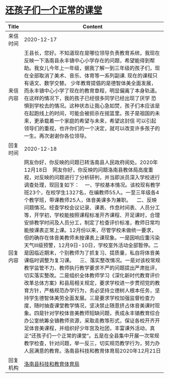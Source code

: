# [还孩子们一个正常的课堂](http://www.shangluo.gov.cn/zmhd/ldxxxx.jsp?urltype=leadermail.LeaderMailContentUrl&wbtreeid=1112&leadermailid=6711)

| Title |                                                                                                                                                                                                                                                                                                                                                                      Content                                                                                                                                                                                                                                                                                                                                                                       |
|:-----:|----------------------------------------------------------------------------------------------------------------------------------------------------------------------------------------------------------------------------------------------------------------------------------------------------------------------------------------------------------------------------------------------------------------------------------------------------------------------------------------------------------------------------------------------------------------------------------------------------------------------------------------------------------------------------------------------------------------------------------------------------|
| 来信时间  | 2020-12-17                                                                                                                                                                                                                                                                                                                                                                                                                                                                                                                                                                                                                                                                                                                                         |
| 来信内容  | 王县长，您好。不知道现在是哪位领导负责教育系统，我现在反映一下洛南县永丰镇中心小学存在的问题，希望能得到帮助。我女儿今年上一年级，据我了解一到三年级的孩子们，现在全部取消了美术、音乐、体育等一系列副课. 现在的课程只有语文、数学交替。 少年教育提倡的是德智体美全面发展，而永丰镇中心小学了现在的教育章程，明显偏离了本身轨道。在这样的情况下，我的孩子已经很多同学已经出现了厌学 恐惧到学校去的情况。这种状态让我心急如焚，孩子们本应该是在起跑线上的时间，可能会被扼杀在摇篮里。孩子是祖国的未来，更承载着一个家庭的希望与未来，希望这封信 可以引起领导们的重视，也许你们的一个决定，就可以改变许多孩子的一生。再次谢谢你各位领导。                                                                                                                                                                                                                                                                                                                                                                                                                             |
| 回复时间  | 2020-12-18                                                                                                                                                                                                                                                                                                                                                                                                                                                                                                                                                                                                                                                                                                                                         |
| 回复内容  | 网友你好，你反映的问题已转洛南县人民政府阅处。2020年12月18日    网友你好，你反映的问题洛南县教体局高度重视，对反映的问题进行了分析研判，并当即派员深入学校进行调查处理，现回复如下：    一、学校基本情况。该校现有教学班23个，在校学生1327名，在编教师55人。一至三年级各4个教学班，带课教师25人，体音美课多为兼职。    二、反映问题情况。经查学校会议记录、课表、作息时间表、人员分工等，开学初，学校能按照课程标准开齐课程、开足课时，合理安排教学时间及人员分工，制定了检查评价标准，教师日常均能按课表正常上课。12月份以来，尽管学校未做统一要求，但的确存在体音美教师未按课表上课现象。一是因响应重污染天气Ⅲ级预警，12月9日-10日，学校室外活动全部暂停。二是因临近期末，个别教师为了抓复习、提质量，私自将体音美课临时调整为复习课。    三、落实整改情况。一是对该校常规教学监管不力、教师执行教学要求不严的问题提出严肃批评，切实落实整改。二是组织全体教师学习《深化新时代教育评价改革总体方案》和县局相关规定，要求学校进一步贯彻党的教育方针，严格规范办学行为，务必坚持立德树人根本任务，坚持学生德智体美劳全面发展。三是要求学校加强监督检查力度，随时抽查课堂教学情况，坚决禁止随意挤占体音美课时现象。四是针对学校体音美教师短缺问题，责成永丰镇教育综合办公室统筹全镇教师资源，采取走教等形式，保证各校开齐开足体音美课程，并组织好少年宫及社团，丰富课外活动，真正“还孩子们一个正常的课堂”。五是在全县集中开展一次常规教学检查，针对问题，举一反三，切实规范教学行为，努力办人民满意的教育。洛南县科技和教育体育局2020年12月21日 |
| 回复机构  | [洛南县科技和教育体育局](../../category/agencies/洛南县科技和教育体育局.md)                                                                                                                                                                                                                                                                                                                                                                                                                                                                                                                                                                                                                                                                                              |